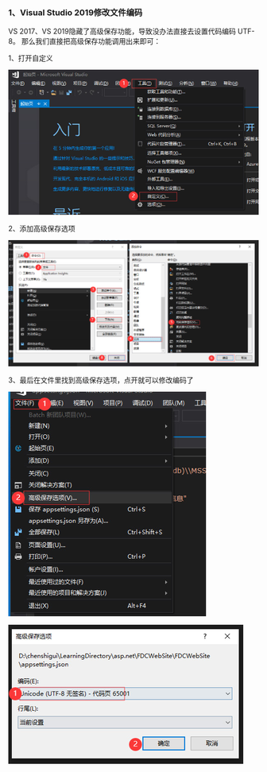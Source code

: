 ### 1、Visual Studio 2019修改文件编码 ###
VS 2017、VS 2019隐藏了高级保存功能，导致没办法直接去设置代码编码 UTF-8。
那么我们直接把高级保存功能调用出来即可：

1、打开自定义

![avatar](1.jpg/)

2、添加高级保存选项

![avatar](2.jpg/)

3、最后在文件里找到高级保存选项，点开就可以修改编码了

![avatar](3.jpg/)

![avatar](4.jpg/)